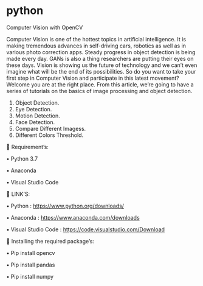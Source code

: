 # python
Computer Vision with OpenCV

Computer Vision is one of the hottest topics in artificial intelligence. It is making tremendous advances in self-driving cars, robotics as well as in various photo correction apps. Steady progress in object detection is being made every day. GANs is also a thing researchers are putting their eyes on these days. Vision is showing us the future of technology and we can’t even imagine what will be the end of its possibilities.
So do you want to take your first step in Computer Vision and participate in this latest movement? Welcome you are at the right place. From this article, we’re going to have a series of tutorials on the basics of image processing and object detection.

1. Object Detection.
2. Eye Detection.
3. Motion Detection.
4. Face Detection.
5. Compare Different Imagess.
6. Different Colors Threshold.

	Requirement’s:

•	Python 3.7

•	Anaconda 

•	Visual Studio Code 


	LINK’S:

•	Python : https://www.python.org/downloads/

•	Anaconda : https://www.anaconda.com/downloads

•	Visual Studio Code :  https://code.visualstudio.com/Download

	Installing the required package’s:

•	Pip install opencv

•	Pip install pandas

•	Pip install numpy
